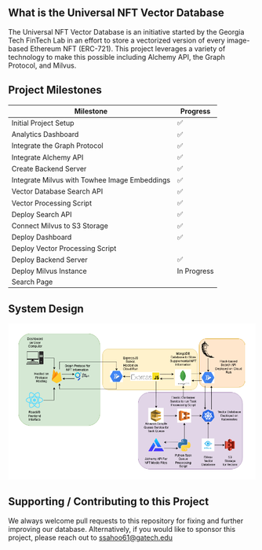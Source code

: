 ## What is the Universal NFT Vector Database

The Universal NFT Vector Database is an initiative started by the Georgia Tech FinTech Lab in an effort to store a vectorized version of every image-based Ethereum NFT (ERC-721). This project leverages a variety of technology to make this possible including Alchemy API, the Graph Protocol, and Milvus.

## Project Milestones

| **Milestone**                                 | **Progress** |
| --------------------------------------------- | ------------ |
| Initial Project Setup                         | ✅           |
| Analytics Dashboard                           | ✅           |
| Integrate the Graph Protocol                  | ✅           |
| Integrate Alchemy API                         | ✅           |
| Create Backend Server                         | ✅           |
| Integrate Milvus with Towhee Image Embeddings | ✅           |
| Vector Database Search API                    | ✅           |
| Vector Processing Script                      | ✅           |
| Deploy Search API                             | ✅           |
| Connect Milvus to S3 Storage                  | ✅           |
| Deploy Dashboard                              | ✅           |
| Deploy Vector Processing Script               |              |
| Deploy Backend Server                         | ✅           |
| Deploy Milvus Instance                        | In Progress  |
| Search Page                                   |              |

## System Design

<p align="center">
    <img src="https://github.com/gtfintechlab/Universal-NFT-Vector-Database/blob/master/system-design.png"/>
</p>

## Supporting / Contributing to this Project

We always welcome pull requests to this repository for fixing and further improving our database. Alternatively, if you would like to sponsor this project, please reach out to ssahoo61@gatech.edu
